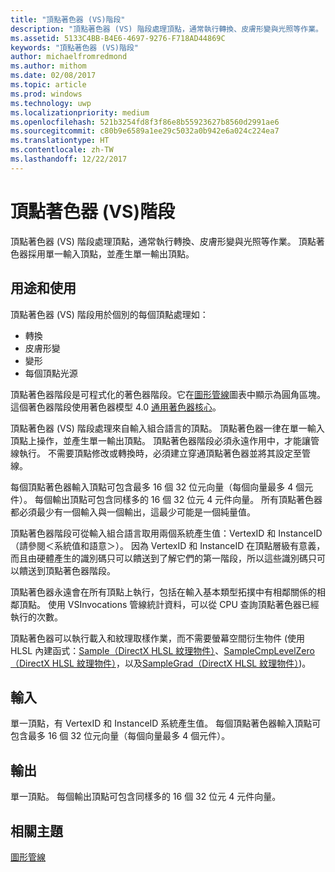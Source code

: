 ```yaml
---
title: "頂點著色器 (VS)階段"
description: "頂點著色器 (VS) 階段處理頂點，通常執行轉換、皮膚形變與光照等作業。 頂點著色器採用單一輸入頂點，並產生單一輸出頂點。"
ms.assetid: 5133C4BB-B4E6-4697-9276-F718AD44869C
keywords: "頂點著色器 (VS)階段"
author: michaelfromredmond
ms.author: mithom
ms.date: 02/08/2017
ms.topic: article
ms.prod: windows
ms.technology: uwp
ms.localizationpriority: medium
ms.openlocfilehash: 521b3254fd8f3f86e8b55923627b8560d2991ae6
ms.sourcegitcommit: c80b9e6589a1ee29c5032a0b942e6a024c224ea7
ms.translationtype: HT
ms.contentlocale: zh-TW
ms.lasthandoff: 12/22/2017
---
```

# <a name="vertex-shader-vs-stage"></a>頂點著色器 (VS)階段


頂點著色器 (VS) 階段處理頂點，通常執行轉換、皮膚形變與光照等作業。 頂點著色器採用單一輸入頂點，並產生單一輸出頂點。

## <a name="span-idpurposeandusesspanspan-idpurposeandusesspanspan-idpurposeandusesspanpurpose-and-uses"></a><span id="Purpose_and_uses"></span><span id="purpose_and_uses"></span><span id="PURPOSE_AND_USES"></span>用途和使用


頂點著色器 (VS) 階段用於個別的每個頂點處理如：

-   轉換
-   皮膚形變
-   變形
-   每個頂點光源

頂點著色器階段是可程式化的著色器階段。它在[圖形管線](graphics-pipeline.md)圖表中顯示為圓角區塊。 這個著色器階段使用著色器模型 4.0 [通用著色器核心](https://msdn.microsoft.com/library/windows/desktop/bb509580)。

頂點著色器 (VS) 階段處理來自輸入組合語言的頂點。 頂點著色器一律在單一輸入頂點上操作，並產生單一輸出頂點。 頂點著色器階段必須永遠作用中，才能讓管線執行。 不需要頂點修改或轉換時，必須建立穿通頂點著色器並將其設定至管線。

每個頂點著色器輸入頂點可包含最多 16 個 32 位元向量（每個向量最多 4 個元件）。 每個輸出頂點可包含同樣多的 16 個 32 位元 4 元件向量。 所有頂點著色器都必須最少有一個輸入與一個輸出，這最少可能是一個純量值。

頂點著色器階段可從輸入組合語言取用兩個系統產生值：VertexID 和 InstanceID（請參閱＜系統值和語意＞）。 因為 VertexID 和 InstanceID 在頂點層級有意義，而且由硬體產生的識別碼只可以饋送到了解它們的第一階段，所以這些識別碼只可以饋送到頂點著色器階段。

頂點著色器永遠會在所有頂點上執行，包括在輸入基本類型拓撲中有相鄰關係的相鄰頂點。 使用 VSInvocations 管線統計資料，可以從 CPU 查詢頂點著色器已經執行的次數。

頂點著色器可以執行載入和紋理取樣作業，而不需要螢幕空間衍生物件 (使用 HLSL 內建函式：[Sample（DirectX HLSL 紋理物件）](https://msdn.microsoft.com/library/windows/desktop/bb509695)、[SampleCmpLevelZero（DirectX HLSL 紋理物件）](https://msdn.microsoft.com/library/windows/desktop/bb509697)，以及[SampleGrad（DirectX HLSL 紋理物件）](https://msdn.microsoft.com/library/windows/desktop/bb509698))。

## <a name="span-idinputspanspan-idinputspanspan-idinputspaninput"></a><span id="Input"></span><span id="input"></span><span id="INPUT"></span>輸入


單一頂點，有 VertexID 和 InstanceID 系統產生值。 每個頂點著色器輸入頂點可包含最多 16 個 32 位元向量（每個向量最多 4 個元件）。

## <a name="span-idoutputspanspan-idoutputspanspan-idoutputspanoutput"></a><span id="Output"></span><span id="output"></span><span id="OUTPUT"></span>輸出


單一頂點。 每個輸出頂點可包含同樣多的 16 個 32 位元 4 元件向量。

## <a name="span-idrelated-topicsspanrelated-topics"></a><span id="related-topics"></span>相關主題


[圖形管線](graphics-pipeline.md)

 

 




